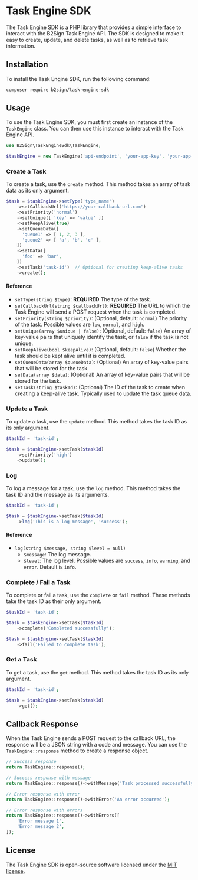 # Task Engine SDK
The Task Engine SDK is a PHP library that provides a simple interface to interact with the B2Sign Task Engine API. The SDK is designed to make it easy to create, update, and delete tasks, as well as to retrieve task information.

## Installation
To install the Task Engine SDK, run the following command:

```bash
composer require b2sign/task-engine-sdk
```

## Usage
To use the Task Engine SDK, you must first create an instance of the `TaskEngine` class. You can then use this instance to interact with the Task Engine API.

```php
use B2Sign\TaskEngineSdk\TaskEngine;

$taskEngine = new TaskEngine('api-endpoint', 'your-app-key', 'your-app-secret');
```

### Create a Task
To create a task, use the `create` method. This method takes an array of task data as its only argument.

```php
$task = $taskEngine->setType('type_name')
    ->setCallbackUrl('https://your-callback-url.com')
    ->setPriority('normal')
    ->setUnique([ 'key' => 'value' ])
    ->setKeepAlive(true)
    ->setQueueData([
      'queue1' => [ 1, 2, 3 ],
      'queue2' => [ 'a', 'b', 'c' ],
    ])
    ->setData([
      'foo' => 'bar',
    ])
    ->setTask('task-id')  // Optional for creating keep-alive tasks
    ->create();
```

#### Reference
- `setType(string $type)`: **REQUIRED** The type of the task.
- `setCallbackUrl(string $callbackUrl)`: **REQUIRED** The URL to which the Task Engine will send a POST request when the task is completed.
- `setPriority(string $priority)`: (Optional, default: `normal`) The priority of the task. Possible values are `low`, `normal`, and `high`.
- `setUnique(array $unique | false)`: (Optional, default: `false`) An array of key-value pairs that uniquely identify the task, or `false` if the task is not unique.
- `setKeepAlive(bool $keepAlive)`: (Optional, default: `false`) Whether the task should be kept alive until it is completed.
- `setQueueData(array $queueData)`: (Optional) An array of key-value pairs that will be stored for the task.
- `setData(array $data)`: (Optional) An array of key-value pairs that will be stored for the task.
- `setTask(string $taskId)`: (Optional) The ID of the task to create when creating a keep-alive task. Typically used to update the task queue data.

### Update a Task
To update a task, use the `update` method. This method takes the task ID as its only argument.

```php
$taskId = 'task-id';

$task = $taskEngine->setTask($taskId)
    ->setPriority('high')
    ->update();
```

### Log
To log a message for a task, use the `log` method. This method takes the task ID and the message as its arguments.

```php
$taskId = 'task-id';

$task = $taskEngine->setTask($taskId)
    ->log('This is a log message', 'success');
```

#### Reference
- `log(string $message, string $level = null)`
  - `$message`: The log message.
  - `$level`: The log level. Possible values are `success`, `info`, `warning`, and `error`. Default is `info`.

### Complete / Fail a Task
To complete or fail a task, use the `complete` or `fail` method. These methods take the task ID as their only argument.

```php
$taskId = 'task-id';

$task = $taskEngine->setTask($taskId)
    ->complete('Completed successfully');

$task = $taskEngine->setTask($taskId)
    ->fail('Failed to complete task');
```

### Get a Task
To get a task, use the `get` method. This method takes the task ID as its only argument.

```php
$taskId = 'task-id';

$task = $taskEngine->setTask($taskId)
    ->get();
```

## Callback Response
When the Task Engine sends a POST request to the callback URL, the response will be a JSON string with a code and message. You can use the `TaskEngine::response` method to create a response object.

```php
// Success response
return TaskEngine::response();

// Success response with message
return TaskEngine::response()->withMessage('Task processed successfully');

// Error response with error
return TaskEngine::response()->withError('An error occurred');

// Error response with errors
return TaskEngine::response()->withErrors([
    'Error message 1',
    'Error message 2',
]);
```

## License
The Task Engine SDK is open-source software licensed under the [MIT license](https://opensource.org/licenses/MIT).
